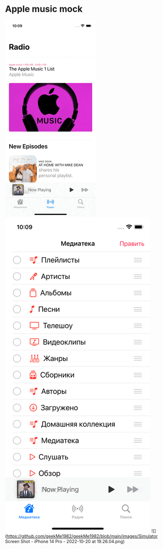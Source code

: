 # Apple music mock

![](https://github.com/geekMe1982/geekMe1982/blob/main/images/applemzk3.gif)
![](https://github.com/geekMe1982/geekMe1982/blob/main/images/applemzk2.png)
![](https://github.com/geekMe1982/geekMe1982/blob/main/images/Simulator Screen Shot - iPhone 14 Pro - 2022-10-20 at 19.26.04.png)

